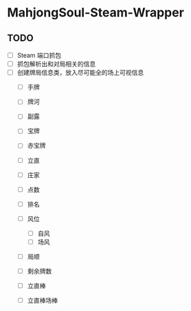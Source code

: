 # MahjongSoul-Steam-Wrapper



## TODO

-   [ ] Steam 端口抓包
-   [ ] 抓包解析出和对局相关的信息
-   [ ] 创建牌局信息类，放入尽可能全的场上可视信息
    -   [ ] 手牌
    -   [ ] 牌河
    -   [ ] 副露
    -   [ ] 宝牌
    -   [ ] 赤宝牌
    -   [ ] 立直
    -   [ ] 庄家
    -   [ ] 点数
    -   [ ] 排名
    -   [ ] 风位
        -   [ ] 自风
        -   [ ] 场风
    -   [ ] 局顺
    -   [ ] 剩余牌数
    -   [ ] 立直棒
    -   [ ] 立直棒场棒

